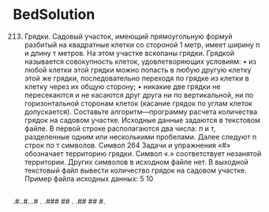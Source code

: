 # BedSolution
213. Грядки. Садовый участок, имеющий прямоугольную формуй 
разбитый на квадратные клетки со стороной 1 метр, имеет ширину п и длину т метров. На этом участке вскопаны грядки. Грядкой 
называется совокупность клеток, удовлетворяющих условиям: 
• из любой клетки этой грядки можно попасть в любую другую 
клетку этой же грядки, последовательно переходя по грядке из 
клетки в клетку через их общую сторону; 
• никакие две грядки не пересекаются и не касаются друг друга 
ни по вертикальной, ни по горизонтальной сторонам клеток 
(касание грядок по углам клеток допускается). 
Составьте алгоритм—программу расчета количества грядок на 
садовом участке. 
Исходные данные задаются в текстовом файле. В первой строке располагаются два числа: п и т, разделенные одним или несколькими пробелами. Далее следуют п строк по т символов. Символ 
264 Задачи и упражнения 
«#» обозначает территорию грядки. Символ «.» соответствует незанятой территории. Других символов в исходном файле нет. В 
выходной текстовый файл вывести количество грядок на садовом 
участке. 
Пример файла исходных данных: 
5 10 
## ## 
.#..#...# . 
.### ## 
. .## ## 
#.
